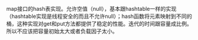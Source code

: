map接口的hash表实现。允许空值（null），基本跟hashtable一样的实现（hashtable实现是线程安全的而且不允许null）；hash函数将元素映射到不同的桶，这种实现对get和put方法都提供了稳定的性能。迭代的时间跟容量成比例。所以不应该把容量初始太大或者负载因子太小。